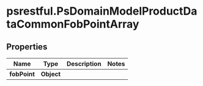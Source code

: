 # psrestful.PsDomainModelProductDataCommonFobPointArray

## Properties
Name | Type | Description | Notes
------------ | ------------- | ------------- | -------------
**fobPoint** | **Object** |  | 
